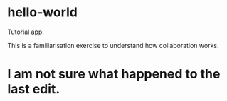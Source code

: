 # hello-world
Tutorial app.

This is a familiarisation exercise to understand how collaboration works.

<h1>I am not sure what happened to the last edit.</h1>
